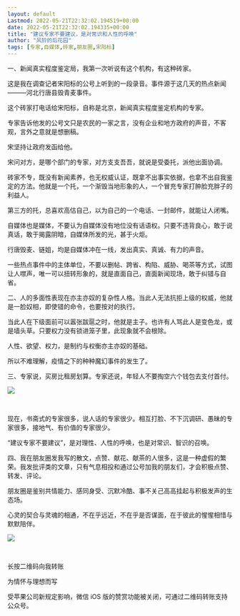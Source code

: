 ```yaml
---
layout: default
Lastmod: 2022-05-21T22:32:02.194519+00:00
date: 2022-05-21T22:32:02.194335+00:00
title: "建议专家不要建议，是对常识和人性的呼唤"
author: "风铃的后花园"
tags: [专家,自媒体,砖家,朋友圈,宋阳标]
---
```


一、新闻真实程度鉴定局，我第一次听说有这个机构，有这种砖家。

这是我在调查记者宋阳标的公号上听到的一段录音。事件源于这几天的热点新闻———河北行唐县毁青麦事件。

这个砖家打电话给宋阳标，自称是北京，新闻真实程度鉴定机构的专家。

专家告诉他发的公号文只是农民的一家之言，没有企业和地方政府的声音，不客观，言外之意就是想删稿。

宋坚持让政府发函给他。

宋问对方，是哪个部门的专家，对方支支吾吾，就说是受委托，派他出面协调。

砖家不专，既没有新闻素养，也无权威认证，既拿不出事实依据，也拿不出自我鉴定的方法。他就是一个托，一个渐毁当地形象的人，一个冒充专家打肿脸充胖子的利益人。

第三方的托，总喜欢高估自己，以为自己的一个电话、一封邮件，就能让人闭嘴。

自媒体也是媒体，不要认为自媒体没有地位没有话语权。只要不违背良心，敢于说真话，敢于揭露阴暗，自媒体所发的光，甚于火炬。  

行唐毁麦、链姐，均是自媒体冲在一线，发出真实、真诚、有力的声音。

一些热点事件中的主体单位，不要以删帖、跨省、构陷、威胁、喝茶等方式，试图让人噤声，唯一可以扭转形象的，就是直面自己，直面新闻现场，敢于纠错与自省。

二、人的多面性表现在亦主亦奴的复杂性人格。当此人无法抗拒上级的权威，他就是一脸奴相，即使错的命令，也要按对的执行。

当此人在下级面前可以嚣张跋扈之时，他就是主子。也许有人骂此人是变色龙，或是墙头草。只要权力没有锁进笼子里，此现象就不会根除。

人性、欲望、权力，是制约与权衡亦主亦奴的基础。

所以不难理解，疫情之下的种种魔幻事件的发生了。

三、专家说，买房比租房划算。专家还说，年轻人不要掏空六个钱包去支付首付。

![](https://images.weserv.nl/?url=https%3A//mmbiz.qpic.cn/mmbiz_jpg/fMfURRNv3M7Y6xU5mATpdXFEBcA1b4ehoiaurR81nYzqAS1BJYiaEEGibXGibNLpIKV7lLvCFiaxiaPGKYzJ6aegAicKA/640%3Fwx_fmt%3Djpeg)

​

现在，书斋式的专家很多，说人话的专家很少。相互打脸、不下沉调研、愚昧的专家很多，接地气、有价值的专家很少。

“建议专家不要建议”，是对理性、人性的呼唤，也是对常识、智识的召唤。

四、我在朋友圈发我写的散文，点赞、献花、献茶的人很多，这是一种虚假的繁荣。我发批评类的文章，只有气息相投和通过公号加我的朋友们，才会积极点赞、转发、评论。

朋友圈是鉴别共情能力、感同身受、沉默冷酷、事不关己高高挂起与积极发声的生态场。

心灵的契合与灵魂的相通，不在乎远近，不在乎是否谋面，在于彼此的惺惺相惜与默默陪伴。

![](https://images.weserv.nl/?url=https%3A//mmbiz.qpic.cn/mmbiz_jpg/fMfURRNv3M7Y6xU5mATpdXFEBcA1b4ehuk6lbnyIzEZiaMPzRVjuqjIz5UpKorr7sDNMKzTRcvESMrIAagZo8kg/640%3Fwx_fmt%3Djpeg)

​

长按二维码向我转账

为情怀与理想而写

受苹果公司新规定影响，微信 iOS 版的赞赏功能被关闭，可通过二维码转账支持公众号。

